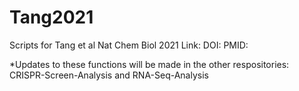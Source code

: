 # Tang2021
Scripts for Tang et al Nat Chem Biol 2021
Link:
DOI:
PMID:

*Updates to these functions will be made in the other respositories: CRISPR-Screen-Analysis and RNA-Seq-Analysis

